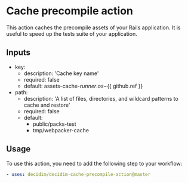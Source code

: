 # Cache precompile action

This action caches the precompile assets of your Rails application.
It is useful to speed up the tests suite of your application.

## Inputs

* key:
  - description: 'Cache key name'
  - required: false
  - default: assets-cache-${{ runner.os }}-${{ github.ref }}
* path:
  - description: 'A list of files, directories, and wildcard patterns to cache and restore'
  - required: false
  - default:
    - public/packs-test
    - tmp/webpacker-cache

## Usage

To use this action, you need to add the following step to your workflow:
```yaml
- uses: decidim/decidim-cache-precompile-action@master
```
